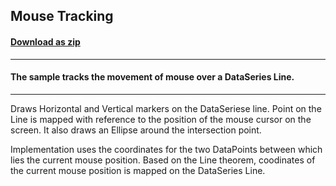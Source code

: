 ## Mouse Tracking
#### [Download as zip](https://grapecity.github.io/DownGit/#/home?url=https://github.com/GrapeCity/ComponentOne-WPF-Samples/tree/master/NET_4.6.2/C1.WPF.Chart/CS/MouseTracking)
____
#### The sample tracks the movement of mouse over a DataSeries Line.
____
Draws Horizontal and Vertical markers on the DataSeriese line.
Point on the Line is mapped with reference to the position of
the mouse cursor on the screen. It also draws an Ellipse around 
the intersection point.

Implementation uses the coordinates for the two DataPoints between
which lies the current mouse position. Based on the Line theorem,
coodinates of the current mouse position is mapped on the DataSeries
Line.

